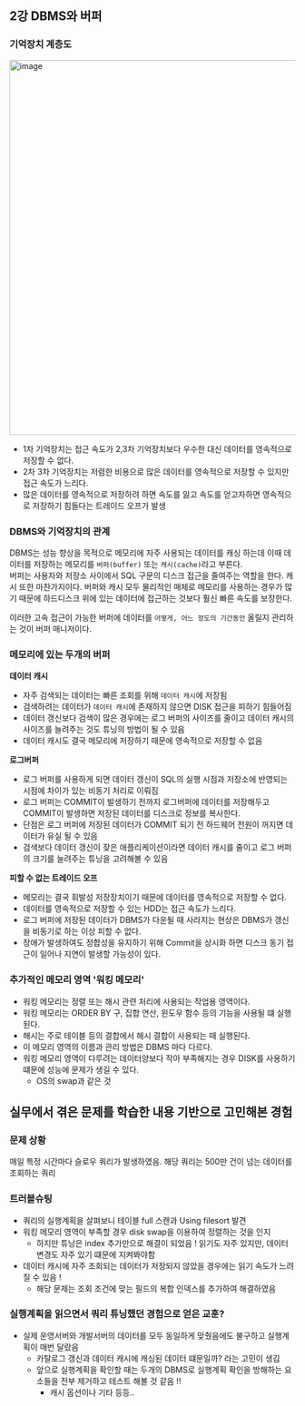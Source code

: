 ## 2강 DBMS와 버퍼

### 기억장치 계층도
<img width="661" alt="image" src="https://user-images.githubusercontent.com/56028408/186421332-ee354190-2ea3-4c84-97ec-3451c87ebf03.png">

- 1차 기억장치는 접근 속도가 2,3차 기억장치보다 우수한 대신 데이터를 영속적으로 저장할 수 없다.
- 2차 3차 기억장치는 저렴한 비용으로 많은 데이터를 영속적으로 저장할 수 있지만 접근 속도가 느리다. 
- 많은 데이터를 영속적으로 저장하려 하면 속도를 잃고 속도를 얻고자하면 영속적으로 저장하기 힘들다는 트레이드 오프가 발생

### DBMS와 기억장치의 관계

DBMS는 성능 향상을 목적으로 메모리에 자주 사용되는 데이터를 캐싱 하는데 이때 데이터를 저장하는 메모리를 `버퍼(buffer)` 또는 `캐시(cache)`라고 부른다.  
버퍼는 사용자와 저장소 사이에서 SQL 구문의 디스크 접근을 줄여주는 역할을 한다. 캐시 또한 마찬가지이다. 버퍼와 캐시 모두 물리적인 매체로 메모리를 사용하는 경우가 많기 때문에 하드디스크 위에 있는 데이터에 접근하는 것보다 훨신 빠른 속도를 보장한다.

이러한 고속 접근이 가능한 버퍼에 데이터를 `어떻게, 어느 정도의 기간동안` 올릴지 관리하는 것이 버퍼 매니저이다.

### 메모리에 있는 두개의 버퍼

**데이터 캐시**
- 자주 검색되는 데이터는 빠른 조회를 위해 `데이터 캐시`에 저장됨
- 검색하려는 데이터가 `데이터 캐시`에 존재하지 않으면 DISK 접근을 피하기 힘들어짐
- 데이터 갱신보다 검색이 많은 경우에는 로그 버퍼의 사이즈를 줄이고 데이터 캐시의 사이즈를 늘려주는 것도 튜닝의 방법이 될 수 있음
- 데이터 캐시도 결국 메모리에 저장하기 때문에 영속적으로 저장할 수 없음

**로그버퍼**
- 로그 버퍼를 사용하게 되면 데이터 갱신이 SQL의 실행 시점과 저장소에 반영되는 시점에 차이가 있는 비동기 처리로 이뤄짐
- 로그 버퍼는 COMMIT이 발생하기 전까지 로그버퍼에 데이터를 저장해두고 COMMIT이 발생하면 저장된 데이터를 디스크로 정보를 복사한다.
- 단점은 로그 버퍼에 저장된 데이터가 COMMIT 되기 전 하드웨어 전원이 꺼지면 데이터가 유실 될 수 있음
- 검색보다 데이터 갱신이 잦은 애플리케이션이라면 데이터 캐시를 줄이고 로그 버퍼의 크기를 늘려주는 튜닝을 고려해볼 수 있음


**피할 수 없는 트레이드 오프**
- 메모리는 결국 휘발성 저장장치이기 때문에 데이터를 영속적으로 저장할 수 없다.
- 데이터를 영속적으로 저장할 수 있는 HDD는 접근 속도가 느리다. 
- 로그 버퍼에 저장된 데이터가 DBMS가 다운될 때 사라지는 현상은 DBMS가 갱신을 비동기로 하는 이상 피할 수 없다.
- 장애가 발생하여도 정합성을 유지하기 위해 Commit을 상시화 하면 디스크 동기 접근이 일어나 지연이 발생할 가능성이 있다. 


### 추가적인 메모리 영역 '워킹 메모리'
- 워킹 메모리는 정렬 또는 해시 관련 처리에 사용되는 작업용 영역이다. 
- 워킹 메모리는 ORDER BY 구, 집합 연산, 윈도우 함수 등의 기능을 사용될 떄 실행된다.
- 해시는 주로 테이블 등의 결합에서 해시 결합이 사용되는 때 실행된다.
- 이 메모리 영역의 이름과 관리 방법은 DBMS 마다 다르다.
- 워킹 메모리 영역이 다루려는 데이터양보다 작아 부족해지는 경우 DISK를 사용하기 떄문에 성능에 문제가 생길 수 있다.
  - OS의 swap과 같은 것


## 실무에서 겪은 문제를 학습한 내용 기반으로 고민해본 경험
### 문제 상황
매일 특정 시간마다 슬로우 쿼리가 발생하였음. 해당 쿼리는 500만 건이 넘는 데이터를 조회하는 쿼리 

### 트러블슈팅 
- 쿼리의 실행계획을 살펴보니 테이블 full 스캔과 Using filesort 발견
- 워킹 메모리 영역이 부족할 경우 disk swap을 이용하여 정렬하는 것을 인지
  - 하지만 튜닝은 index 추가만으로 해결이 되었음 ! 읽기도 자주 있지만, 데이터 변경도 자주 있기 떄문에 지켜봐야함   
- 데이터 캐시에 자주 조회되는 데이터가 저장되지 않았을 경우에는 읽기 속도가 느려질 수 있음 !
  - 해당 문제는 조회 조건에 맞는 필드의 복합 인덱스를 추가하여 해결하였음 

### 실행계획을 읽으면서 쿼리 튜닝했던 경험으로 얻은 교훈?
- 실제 운영서버와 개발서버의 데이터를 모두 동일하게 맞췄음에도 불구하고 실행계획이 매번 달랐음
  - 카탈로그 갱신과 데이터 캐시에 캐싱된 데이터 떄문일까? 라는 고민이 생김
  - 앞으로 실행계획을 확인할 때는 두개의 DBMS로 실행계획 확인을 방해하는 요소들을 전부 제거하고 테스트 해볼 것 같음 !!   
    - 캐시 옵션이나 기타 등등.. 

   



  
